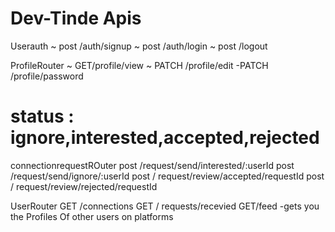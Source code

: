 # Dev-Tinde Apis


Userauth 
    ~ post /auth/signup
    ~ post /auth/login
    ~ post /logout

ProfileRouter
    ~ GET/profile/view
    ~ PATCH /profile/edit
    -PATCH /profile/password

# status : ignore,interested,accepted,rejected

connectionrequestROuter
    post /request/send/interested/:userId
    post /request/send/ignore/:userId
    post / request/review/accepted/requestId
    post / request/review/rejected/requestId

UserRouter
    GET /connections
    GET / requests/recevied
    GET/feed -gets you the Profiles Of other users on platforms
